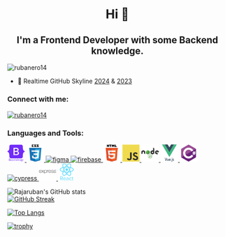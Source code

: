 <h1 align="center">Hi 👋</h1>
<h2 align="center">I'm a Frontend Developer with some Backend knowledge.</h2>

<p align="left"> <img src="https://komarev.com/ghpvc/?username=rubanero14&label=Profile%20views&color=lightgrey&style=flat" alt="rubanero14" /> </p>

<!-- - 👨‍💻 All of my projects are available at [Portfolio](https://rajaruban.github.io) -->

<!-- - 📫 How to reach me **rajarubancr@gmail.com** -->

<!-- - 📄 Know about my experiences in my [LinkedIn](https://www.linkedin.com/in/rajaruban-rajindram/) profile! -->

- <g-emoji class="g-emoji" alias="city_sunset" fallback-src="https://github.githubassets.com/images/icons/emoji/unicode/1f306.png">🌆</g-emoji> Realtime GitHub Skyline <a href="https://skyline.github.com/rubanero14/2024">2024</a> &amp; <a href="https://skyline.github.com/rubanero14/2023">2023</a>

<h3 align="left">Connect with me:</h3>
<p align="left">
  <a href="https://codepen.io/rubanero14" target="blank">
    <img align="center" src="https://raw.githubusercontent.com/rahuldkjain/github-profile-readme-generator/master/src/images/icons/Social/codepen.svg" alt="rubanero14" height="30" width="40" />
  </a>
</p>

<h3 align="left">Languages and Tools:</h3>
<a href="https://getbootstrap.com" target="_blank" rel="noreferrer"> <img src="https://raw.githubusercontent.com/devicons/devicon/master/icons/bootstrap/bootstrap-plain-wordmark.svg" alt="bootstrap" width="40" height="40"/> </a> <a href="https://www.w3schools.com/css/" target="_blank" rel="noreferrer"> <img src="https://raw.githubusercontent.com/devicons/devicon/master/icons/css3/css3-original-wordmark.svg" alt="css3" width="40" height="40"/> </a> <a href="https://www.figma.com/" target="_blank" rel="noreferrer"> <img src="https://www.vectorlogo.zone/logos/figma/figma-icon.svg" alt="figma" width="40" height="40"/> </a> <a href="https://firebase.google.com/" target="_blank" rel="noreferrer"> <img src="https://www.vectorlogo.zone/logos/firebase/firebase-icon.svg" alt="firebase" width="40" height="40"/> </a> <a href="https://www.w3.org/html/" target="_blank" rel="noreferrer"> <img src="https://raw.githubusercontent.com/devicons/devicon/master/icons/html5/html5-original-wordmark.svg" alt="html5" width="40" height="40"/> </a> <a href="https://developer.mozilla.org/en-US/docs/Web/JavaScript" target="_blank" rel="noreferrer"> <img src="https://raw.githubusercontent.com/devicons/devicon/master/icons/javascript/javascript-original.svg" alt="javascript" width="40" height="40"/> </a> <a href="https://nodejs.org" target="_blank" rel="noreferrer"> <img src="https://raw.githubusercontent.com/devicons/devicon/master/icons/nodejs/nodejs-original-wordmark.svg" alt="nodejs" width="40" height="40"/> </a> <a href="https://vuejs.org/" target="_blank" rel="noreferrer"> <img src="https://raw.githubusercontent.com/devicons/devicon/master/icons/vuejs/vuejs-original-wordmark.svg" alt="vuejs" width="40" height="40"/> </a> <a href="https://www.w3schools.com/cs/" target="_blank" rel="noreferrer"> <img src="https://raw.githubusercontent.com/devicons/devicon/master/icons/csharp/csharp-original.svg" alt="csharp" width="40" height="40"/> </a> <a href="https://www.cypress.io" target="_blank" rel="noreferrer"> <img src="https://raw.githubusercontent.com/simple-icons/simple-icons/6e46ec1fc23b60c8fd0d2f2ff46db82e16dbd75f/icons/cypress.svg" alt="cypress" width="40" height="40"/> </a> <a href="https://expressjs.com" target="_blank" rel="noreferrer"> <img src="https://raw.githubusercontent.com/devicons/devicon/master/icons/express/express-original-wordmark.svg" alt="express" width="40" height="40"/> </a> <a href="https://reactjs.org/" target="_blank" rel="noreferrer"> <img src="https://raw.githubusercontent.com/devicons/devicon/master/icons/react/react-original-wordmark.svg" alt="react" width="40" height="40"/> </a></p>

![Rajaruban's GitHub stats](https://github-readme-stats-rubanero14.vercel.app/api?username=rubanero14&count_private=false&theme=vision-friendly-dark)
<br/>
[![GitHub Streak](https://github-readme-streak-stats.herokuapp.com/?user=rubanero14&theme=dark)](https://git.io/streak-stats)
<br/>

[![Top Langs](https://github-readme-stats.vercel.app/api/top-langs/?username=rubanero14&layout=pie&count_private=true&theme=vision-friendly-dark&exclude_repo=DataScienceExperiment_Clustering_Regression_WordCountProbablity,PythonAssessment&langs_count=6&hide=HTML,EJS)](https://github.com/anuraghazra/github-readme-stats)

[![trophy](https://github-profile-trophy.vercel.app/?username=rubanero14&theme=onedark)](https://github.com/ryo-ma/github-profile-trophy)